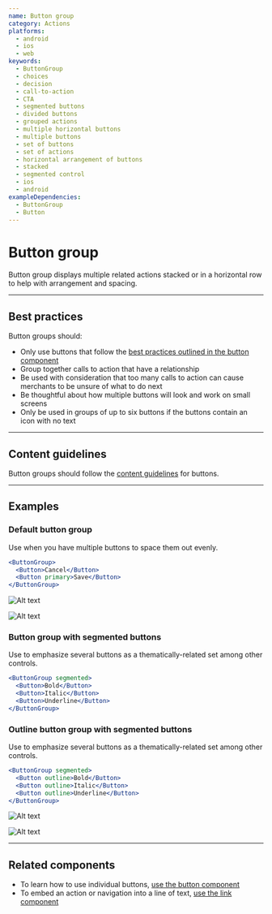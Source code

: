 ```yaml
---
name: Button group
category: Actions
platforms:
  - android
  - ios
  - web
keywords:
  - ButtonGroup
  - choices
  - decision
  - call-to-action
  - CTA
  - segmented buttons
  - divided buttons
  - grouped actions
  - multiple horizontal buttons
  - multiple buttons
  - set of buttons
  - set of actions
  - horizontal arrangement of buttons
  - stacked
  - segmented control
  - ios
  - android
exampleDependencies:
  - ButtonGroup
  - Button
---
```


# Button group

Button group displays multiple related actions stacked or in a horizontal row to help with arrangement and spacing.

---

## Best practices

Button groups should:

- Only use buttons that follow the
  [best practices outlined in the button component](https://polaris.shopify.com/components/actions/button#best-practices)
- Group together calls to action that have a relationship
- Be used with consideration that too many calls to action can cause merchants
  to be unsure of what to do next
- Be thoughtful about how multiple buttons will look and work on small screens
- Only be used in groups of up to six buttons if the buttons contain an icon
  with no text

---

## Content guidelines

Button groups should follow the [content guidelines](https://polaris.shopify.com/content/actionable-language#section-buttons) for buttons.

---

## Examples

### Default button group

Use when you have multiple buttons to space them out evenly.

```jsx
<ButtonGroup>
  <Button>Cancel</Button>
  <Button primary>Save</Button>
</ButtonGroup>
```

<!-- content-for: android -->

![Alt text](/public_images/components/ButtonGroup/android/default@2x.png)

<!-- /content-for -->

<!-- content-for: ios -->

![Alt text](/public_images/components/ButtonGroup/ios/default@2x.png)

<!-- /content-for -->

### Button group with segmented buttons

Use to emphasize several buttons as a thematically-related set among other controls.

```jsx
<ButtonGroup segmented>
  <Button>Bold</Button>
  <Button>Italic</Button>
  <Button>Underline</Button>
</ButtonGroup>
```

### Outline button group with segmented buttons

Use to emphasize several buttons as a thematically-related set among other controls.

```jsx
<ButtonGroup segmented>
  <Button outline>Bold</Button>
  <Button outline>Italic</Button>
  <Button outline>Underline</Button>
</ButtonGroup>
```

<!-- content-for: android -->

![Alt text](/public_images/components/ButtonGroup/android/segmented-button@2x.png)

<!-- /content-for -->

<!-- content-for: ios -->

![Alt text](/public_images/components/ButtonGroup/ios/segmented-button@2x.png)

<!-- /content-for -->

---

## Related components

- To learn how to use individual buttons, [use the button component](https://polaris.shopify.com/components/actions/button)
- To embed an action or navigation into a line of text, [use the link component](https://polaris.shopify.com/components/navigation/link)
